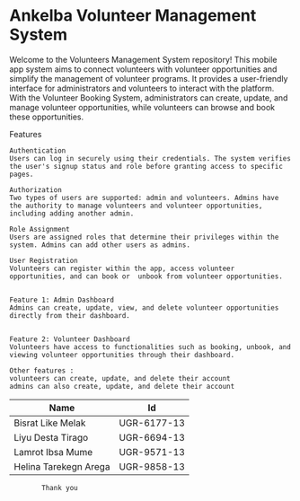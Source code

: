 # Ankelba Volunteer Management  System
	 	 	 	

Welcome to the Volunteers Management System repository! This mobile app system aims to connect volunteers with volunteer opportunities and simplify the management of volunteer programs. It provides a user-friendly interface for administrators and volunteers to interact with the platform. With the Volunteer Booking System, administrators can create, update, and manage volunteer opportunities, while volunteers can browse and book these opportunities.


Features

    Authentication
    Users can log in securely using their credentials. The system verifies the user's signup status and role before granting access to specific      pages.

    Authorization
    Two types of users are supported: admin and volunteers. Admins have the authority to manage volunteers and volunteer opportunities,              including adding another admin.
    	 	 	 	
    Role Assignment
    Users are assigned roles that determine their privileges within the system. Admins can add other users as admins.
    
    User Registration
    Volunteers can register within the app, access volunteer opportunities, and can book or  unbook from volunteer opportunities.
    
    
    Feature 1: Admin Dashboard
    Admins can create, update, view, and delete volunteer opportunities directly from their dashboard.
    
    
    Feature 2: Volunteer Dashboard
    Volunteers have access to functionalities such as booking, unbook, and viewing volunteer opportunities through their dashboard.
    
    Other features :
    volunteers can create, update, and delete their account
    admins can also create, update, and delete their account
    



| Name                | Id           |
| --------            | --------     |
| Bisrat Like Melak   | UGR-6177-13  |
| Liyu Desta Tirago   | UGR-6694-13  |
|Lamrot Ibsa Mume     | UGR-9571-13  |
| Helina Tarekegn Arega| UGR-9858-13  |



            Thank you




